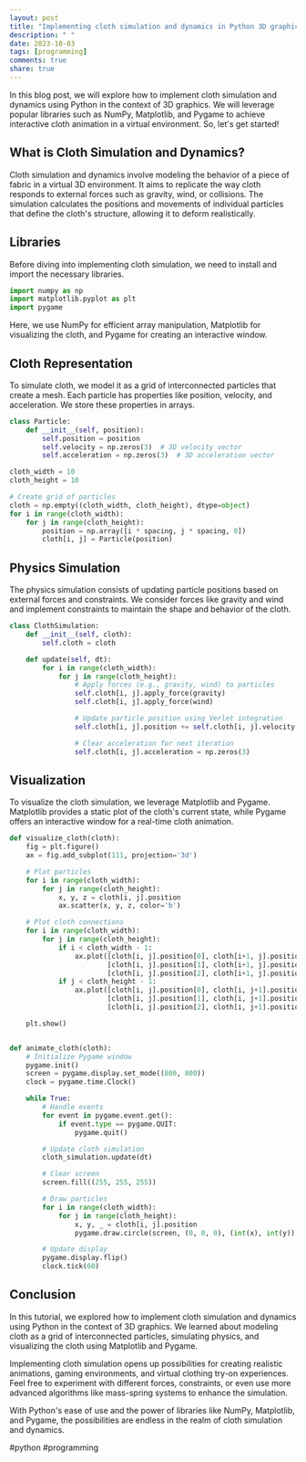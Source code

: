 ```yaml
---
layout: post
title: "Implementing cloth simulation and dynamics in Python 3D graphics"
description: " "
date: 2023-10-03
tags: [programming]
comments: true
share: true
---
```


In this blog post, we will explore how to implement cloth simulation and dynamics using Python in the context of 3D graphics. We will leverage popular libraries such as NumPy, Matplotlib, and Pygame to achieve interactive cloth animation in a virtual environment. So, let's get started!

## What is Cloth Simulation and Dynamics?

Cloth simulation and dynamics involve modeling the behavior of a piece of fabric in a virtual 3D environment. It aims to replicate the way cloth responds to external forces such as gravity, wind, or collisions. The simulation calculates the positions and movements of individual particles that define the cloth's structure, allowing it to deform realistically.

## Libraries

Before diving into implementing cloth simulation, we need to install and import the necessary libraries.

```python
import numpy as np
import matplotlib.pyplot as plt
import pygame
```

Here, we use NumPy for efficient array manipulation, Matplotlib for visualizing the cloth, and Pygame for creating an interactive window.

## Cloth Representation

To simulate cloth, we model it as a grid of interconnected particles that create a mesh. Each particle has properties like position, velocity, and acceleration. We store these properties in arrays.

```python
class Particle:
    def __init__(self, position):
        self.position = position
        self.velocity = np.zeros(3)  # 3D velocity vector
        self.acceleration = np.zeros(3)  # 3D acceleration vector

cloth_width = 10
cloth_height = 10

# Create grid of particles
cloth = np.empty((cloth_width, cloth_height), dtype=object)
for i in range(cloth_width):
    for j in range(cloth_height):
        position = np.array([i * spacing, j * spacing, 0])
        cloth[i, j] = Particle(position)
```

## Physics Simulation

The physics simulation consists of updating particle positions based on external forces and constraints. We consider forces like gravity and wind and implement constraints to maintain the shape and behavior of the cloth.

```python
class ClothSimulation:
    def __init__(self, cloth):
        self.cloth = cloth

    def update(self, dt):
        for i in range(cloth_width):
            for j in range(cloth_height):
                # Apply forces (e.g., gravity, wind) to particles
                self.cloth[i, j].apply_force(gravity)
                self.cloth[i, j].apply_force(wind)

                # Update particle position using Verlet integration
                self.cloth[i, j].position += self.cloth[i, j].velocity * dt + 0.5 * self.cloth[i, j].acceleration * dt ** 2

                # Clear acceleration for next iteration
                self.cloth[i, j].acceleration = np.zeros(3)
```

## Visualization

To visualize the cloth simulation, we leverage Matplotlib and Pygame. Matplotlib provides a static plot of the cloth's current state, while Pygame offers an interactive window for a real-time cloth animation.

```python
def visualize_cloth(cloth):
    fig = plt.figure()
    ax = fig.add_subplot(111, projection='3d')

    # Plot particles
    for i in range(cloth_width):
        for j in range(cloth_height):
            x, y, z = cloth[i, j].position
            ax.scatter(x, y, z, color='b')

    # Plot cloth connections
    for i in range(cloth_width):
        for j in range(cloth_height):
            if i < cloth_width - 1:
                ax.plot([cloth[i, j].position[0], cloth[i+1, j].position[0]],
                        [cloth[i, j].position[1], cloth[i+1, j].position[1]],
                        [cloth[i, j].position[2], cloth[i+1, j].position[2]], color='r')
            if j < cloth_height - 1:
                ax.plot([cloth[i, j].position[0], cloth[i, j+1].position[0]],
                        [cloth[i, j].position[1], cloth[i, j+1].position[1]],
                        [cloth[i, j].position[2], cloth[i, j+1].position[2]], color='r')

    plt.show()


def animate_cloth(cloth):
    # Initialize Pygame window
    pygame.init()
    screen = pygame.display.set_mode((800, 800))
    clock = pygame.time.Clock()

    while True:
        # Handle events
        for event in pygame.event.get():
            if event.type == pygame.QUIT:
                pygame.quit()

        # Update cloth simulation
        cloth_simulation.update(dt)

        # Clear screen
        screen.fill((255, 255, 255))

        # Draw particles
        for i in range(cloth_width):
            for j in range(cloth_height):
                x, y, _ = cloth[i, j].position
                pygame.draw.circle(screen, (0, 0, 0), (int(x), int(y)), 5)

        # Update display
        pygame.display.flip()
        clock.tick(60)
```

## Conclusion

In this tutorial, we explored how to implement cloth simulation and dynamics using Python in the context of 3D graphics. We learned about modeling cloth as a grid of interconnected particles, simulating physics, and visualizing the cloth using Matplotlib and Pygame.

Implementing cloth simulation opens up possibilities for creating realistic animations, gaming environments, and virtual clothing try-on experiences. Feel free to experiment with different forces, constraints, or even use more advanced algorithms like mass-spring systems to enhance the simulation.

With Python's ease of use and the power of libraries like NumPy, Matplotlib, and Pygame, the possibilities are endless in the realm of cloth simulation and dynamics.

#python #programming